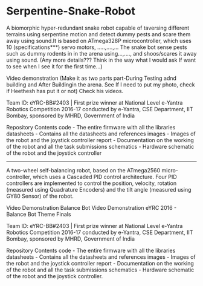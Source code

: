 # Serpentine-Snake-Robot
A biomorphic hyper-redundant snake robot capable of taversing different terrains using serpentine motion and detect dummy pests and scare them away using sound.It is based on ATmega328P microcontroller, which uses 10 (specifications***) servo motors, .....,....,...
The snake bot sense pests such as dummy rodents in in the arena using...,...., and shoos/scares it away using sound. (Any more details???
Think in the way what I would ask If want to see when I see it for the first time...)

Video demonstration  (Make it as two parts part-During Testing adnd building and After Buildingin the arena. See If I need to put my photo, check if Heethesh has put it or not)
Check his videos.

Team ID: eYRC-BB#2403 | First prize winner at National Level e-Yantra Robotics Competition 2016-17 conducted by e-Yantra, CSE Department, IIT Bombay, sponsored by MHRD, Government of India

Repository Contents
code - The entire firmware with all the libraries
datasheets - Contains all the datasheets and references
images - Images of the robot and the joystick controller
report - Documentation on the working of the robot and all the task submissions
schematics - Hardware schematic of the robot and the joystick controller


*****************************************************************************************

A two-wheel self-balancing robot, based on the ATmega2560 micro-controller, which uses a Cascaded PID control architecture. Four PID controllers are implemented to control the position, velocity, rotation (measured using Quadrature Encoders) and the tilt angle (measured using GY80 Sensor) of the robot.

Video Demonstration
Balance Bot Video Demonstration
eYRC 2016 - Balance Bot Theme Finals

Team ID: eYRC-BB#2403 | First prize winner at National Level e-Yantra Robotics Competition 2016-17 conducted by e-Yantra, CSE Department, IIT Bombay, sponsored by MHRD, Government of India

Repository Contents
code - The entire firmware with all the libraries
datasheets - Contains all the datasheets and references
images - Images of the robot and the joystick controller
report - Documentation on the working of the robot and all the task submissions
schematics - Hardware schematic of the robot and the joystick controller.

